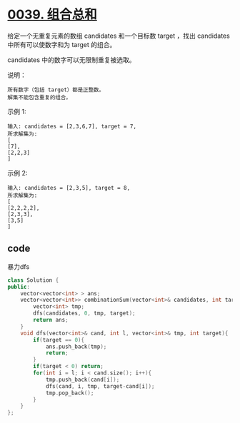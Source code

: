 # [0039. 组合总和](https://leetcode-cn.com/problems/combination-sum/)

给定一个无重复元素的数组 candidates 和一个目标数 target ，找出 candidates 中所有可以使数字和为 target 的组合。

candidates 中的数字可以无限制重复被选取。

说明：

    所有数字（包括 target）都是正整数。
    解集不能包含重复的组合。 
示例 1:

    输入: candidates = [2,3,6,7], target = 7,
    所求解集为:
    [
    [7],
    [2,2,3]
    ]
示例 2:

    输入: candidates = [2,3,5], target = 8,
    所求解集为:
    [
    [2,2,2,2],
    [2,3,3],
    [3,5]
    ]

## code

暴力dfs

```c++
class Solution {
public:
    vector<vector<int> > ans;
    vector<vector<int>> combinationSum(vector<int>& candidates, int target) {
        vector<int> tmp;
        dfs(candidates, 0, tmp, target);
        return ans;
    }
    void dfs(vector<int>& cand, int l, vector<int>& tmp, int target){
        if(target == 0){
            ans.push_back(tmp);
            return;
        }
        if(target < 0) return;
        for(int i = l; i < cand.size(); i++){
            tmp.push_back(cand[i]);
            dfs(cand, i, tmp, target-cand[i]);
            tmp.pop_back();
        }
    }
};
```
